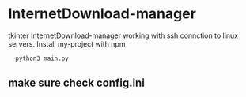 # InternetDownload-manager
tkinter InternetDownload-manager working with ssh connction to linux servers.
Install my-project with npm

```bash
  python3 main.py
  ```
  ## make sure check config.ini  
